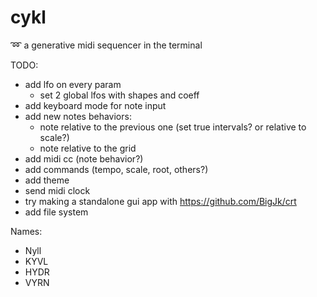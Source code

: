 # cykl
:loop: a generative midi sequencer in the terminal

TODO:
 - add lfo on every param
   - set 2 global lfos with shapes and coeff
 - add keyboard mode for note input
 - add new notes behaviors:
   - note relative to the previous one (set true intervals? or relative to scale?)
   - note relative to the grid
 - add midi cc (note behavior?)
 - add commands (tempo, scale, root, others?)
 - add theme
 - send midi clock
 - try making a standalone gui app with https://github.com/BigJk/crt
 - add file system

Names:
  - Nyll
  - KYVL
  - HYDR
  - VYRN
